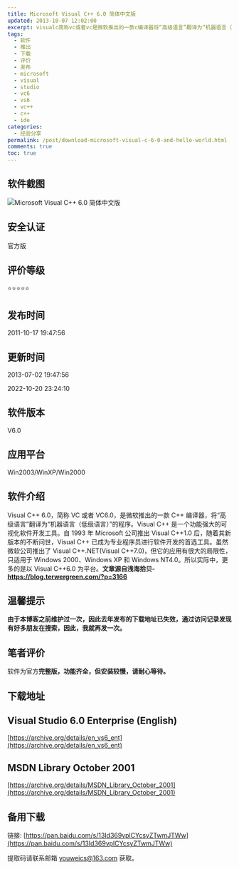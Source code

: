 ```yaml
---
title: Microsoft Visual C++ 6.0 简体中文版
updated: 2013-10-07 12:02:00
excerpt: visualc简称vc或者vc是微软推出的一款c编译器将“高级语言”翻译为“机器语言（低级语言）”的程序。visualc是一个功能强大的可视化软件开发工具。自年microsoft公司推出visualc后随着其新版本的不断问世visualc已成为专业程序员进行软件开发的首选工具。虽然微软公司推出了visualcnet(visualc)但它的应用有很大的局限性只适用于windowsw
tags:
  - 软件
  - 推出
  - 下载
  - 评价
  - 发布
  - microsoft
  - visual
  - studio
  - vc6
  - vs6
  - vc++
  - c++
  - ide
categories:
  - 经验分享
permalink: /post/download-microsoft-visual-c-6-0-and-hello-world.html
comments: true
toc: true
---
```

## 软件截图

![Microsoft Visual C++ 6.0 简体中文版](https://img1.terwer.space/api/public/20221021004229.png)​

## **安全认证**

官方版

## 评价等级

⭐️⭐️⭐️⭐️⭐️

## 发布时间

2011-10-17 19:47:56

## 更新时间

2013-07-02 19:47:56

2022-10-20 23:24:10

## 软件版本

V6.0

## 应用平台

Win2003/WinXP/Win2000

## 软件介绍

Visual C++ 6.0，简称 VC 或者 VC6.0，是微软推出的一款 C++ 编译器，将“高级语言”翻译为“机器语言（低级语言）”的程序。Visual C++ 是一个功能强大的可视化软件开发工具。自 1993 年 Microsoft 公司推出 Visual C++1.0 后，随着其新版本的不断问世，Visual C++ 已成为专业程序员进行软件开发的首选工具。虽然微软公司推出了 Visual C++.NET(Visual C++7.0)，但它的应用有很大的局限性，只适用于 Windows 2000、Windows XP 和 Windows NT4.0。所以实际中，更多的是以 Visual C++6.0 为平台。**文章源自浅海拾贝-https://blog.terwergreen.com/?p=3166**

## 温馨提示

**由于本博客之前维护过一次，因此去年发布的下载地址已失效，通过访问记录发现有好多朋友在搜索，因此，我就再发一次。**

## 笔者评价

软件为官方**完整版，功能齐全，但安装较慢，请耐心等待。**

## 下载地址

## Visual Studio 6.0 Enterprise (English)

[https://archive.org/details/en_vs6_ent](https://archive.org/details/en_vs6_ent)

## MSDN Library October 2001

[https://archive.org/details/MSDN_Library_October_2001](https://archive.org/details/MSDN_Library_October_2001)

## 备用下载

链接: [https://pan.baidu.com/s/13Id369vplCYcsyZTwmJTWw](https://pan.baidu.com/s/13Id369vplCYcsyZTwmJTWw)

提取码请联系邮箱 youweics@163.com 获取。

‍